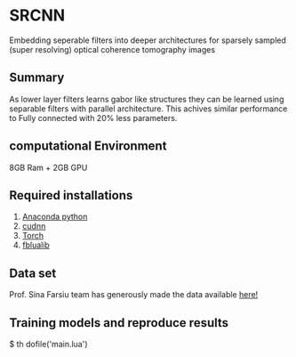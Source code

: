 # SRCNN
Embedding seperable filters into deeper architectures for sparsely sampled (super resolving) optical coherence tomography images
## Summary
As lower layer filters learns gabor like structures they can be learned using separable filters with parallel architecture. 
This achives similar performance to Fully connected with 20% less parameters.




## computational Environment
8GB Ram + 2GB GPU

## Required installations
1) [Anaconda python](https://www.continuum.io/downloads)
2) [cudnn](https://developer.nvidia.com/cudnn)
3) [Torch](http://torch.ch/docs/getting-started.html#_)
4) [fblualib](https://github.com/facebook/fblualib)

## Data set
Prof. Sina Farsiu team has generously made the data available [here!](http://people.duke.edu/~sf59/Fang_TMI_2013.htm)

## Training models and reproduce results
$ th dofile('main.lua')






